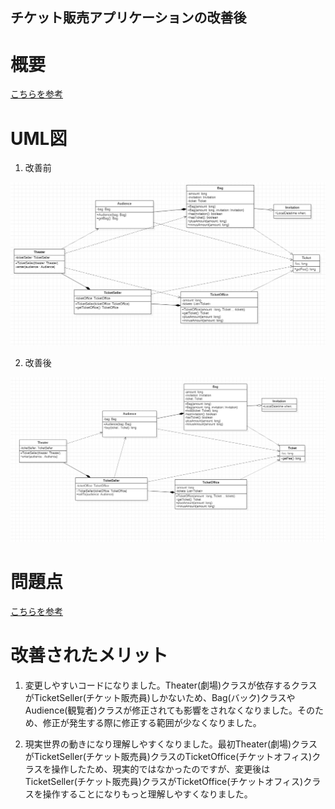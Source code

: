 ## チケット販売アプリケーションの改善後

# 概要

[こちらを参考](https://github.com/bittap/study/tree/main/src/main/java/com/my/study/object/chapter01/before#%E6%A6%82%E8%A6%81)

# UML図

1. 改善前

![UML](/src/main/java/com/my/study/object/chapter01/before/uml.PNG)

2. 改善後

![UML](/src/main/java/com/my/study/object/chapter01/after/uml.PNG)

# 問題点

[こちらを参考](https://github.com/bittap/study/tree/main/src/main/java/com/my/study/object/chapter01/before#%E6%A6%82%E8%A6%81)

# 改善されたメリット

1. 変更しやすいコードになりました。Theater(劇場)クラスが依存するクラスがTicketSeller(チケット販売員)しかないため、Bag(バック)クラスやAudience(観覧者)クラスが修正されても影響をされなくなりました。そのため、修正が発生する際に修正する範囲が少なくなりました。

2. 現実世界の動きになり理解しやすくなりました。最初Theater(劇場)クラスがTicketSeller(チケット販売員)クラスのTicketOffice(チケットオフィス)クラスを操作したため、現実的ではなかったのですが、変更後はTicketSeller(チケット販売員)クラスがTicketOffice(チケットオフィス)クラスを操作することになりもっと理解しやすくなりました。


